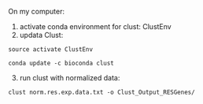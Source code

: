 On my computer:
1. activate conda environment for clust: ClustEnv
2. updata Clust:
```
source activate ClustEnv

conda update -c bioconda clust
```
3. run clust with normalized data:

```
clust norm.res.exp.data.txt -o Clust_Output_RESGenes/
```
